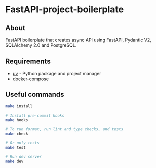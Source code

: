 # FastAPI-project-boilerplate

## About

FastAPI boilerplate that creates async API using FastAPI, Pydantic V2, SQLAlchemy 2.0 and PostgreSQL.

## Requirements

- [uv](https://github.com/astral-sh/uv) - Python package and project manager
- docker-compose

## Useful commands

```bash
make install

# Install pre-commit hooks
make hooks

# To run format, run lint and type checks, and tests
make check

# Or only tests
make test

# Run dev server
make dev

```
